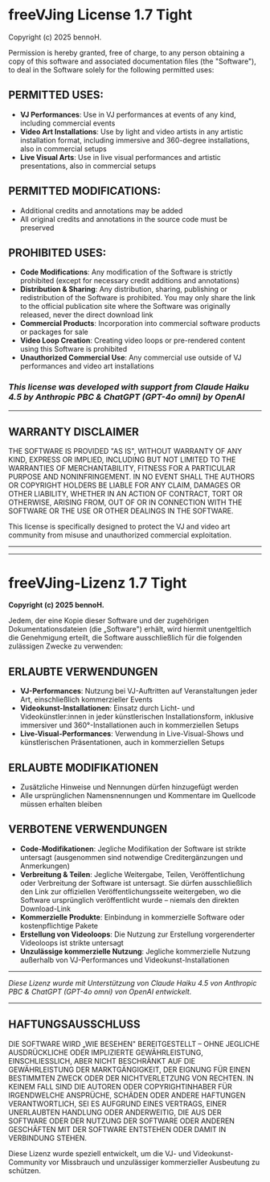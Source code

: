# freeVJing License 1.7 Tight
Copyright (c) 2025 bennoH.

Permission is hereby granted, free of charge, to any person obtaining a copy of this software and associated documentation files (the "Software"), to deal in the Software solely for the following permitted uses:

## PERMITTED USES:
- **VJ Performances**: Use in VJ performances at events of any kind, including commercial events  
- **Video Art Installations**: Use by light and video artists in any artistic installation format, including immersive and 360-degree installations, also in commercial setups
- **Live Visual Arts**: Use in live visual performances and artistic presentations, also in commercial setups

## PERMITTED MODIFICATIONS:
- Additional credits and annotations may be added  
- All original credits and annotations in the source code must be preserved

## PROHIBITED USES:
- **Code Modifications**: Any modification of the Software is strictly prohibited (except for necessary credit additions and annotations)
- **Distribution & Sharing**: Any distribution, sharing, publishing or redistribution of the Software is prohibited. You may only share the link to the official publication site where the Software was originally released, never the direct download link
- **Commercial Products**: Incorporation into commercial software products or packages for sale  
- **Video Loop Creation**: Creating video loops or pre-rendered content using this Software is prohibited
- **Unauthorized Commercial Use**: Any commercial use outside of VJ performances and video art installations

### _This license was developed with support from Claude Haiku 4.5 by Anthropic PBC & ChatGPT (GPT-4o omni) by OpenAI_

---

## WARRANTY DISCLAIMER
THE SOFTWARE IS PROVIDED "AS IS", WITHOUT WARRANTY OF ANY KIND, EXPRESS OR IMPLIED, INCLUDING BUT NOT LIMITED TO THE WARRANTIES OF MERCHANTABILITY, FITNESS FOR A PARTICULAR PURPOSE AND NONINFRINGEMENT. IN NO EVENT SHALL THE AUTHORS OR COPYRIGHT HOLDERS BE LIABLE FOR ANY CLAIM, DAMAGES OR OTHER LIABILITY, WHETHER IN AN ACTION OF CONTRACT, TORT OR OTHERWISE, ARISING FROM, OUT OF OR IN CONNECTION WITH THE SOFTWARE OR THE USE OR OTHER DEALINGS IN THE SOFTWARE.

This license is specifically designed to protect the VJ and video art community from misuse and unauthorized commercial exploitation.

---

---

# freeVJing-Lizenz 1.7 Tight
**Copyright (c) 2025 bennoH.**

Jedem, der eine Kopie dieser Software und der zugehörigen Dokumentationsdateien (die „Software") erhält, wird hiermit unentgeltlich die Genehmigung erteilt, die Software ausschließlich für die folgenden zulässigen Zwecke zu verwenden:

## ERLAUBTE VERWENDUNGEN
- **VJ-Performances**: Nutzung bei VJ-Auftritten auf Veranstaltungen jeder Art, einschließlich kommerzieller Events  
- **Videokunst-Installationen**: Einsatz durch Licht- und Videokünstler:innen in jeder künstlerischen Installationsform, inklusive immersiver und 360°-Installationen auch in kommerziellen Setups
- **Live-Visual-Performances**: Verwendung in Live-Visual-Shows und künstlerischen Präsentationen, auch in kommerziellen Setups

## ERLAUBTE MODIFIKATIONEN
- Zusätzliche Hinweise und Nennungen dürfen hinzugefügt werden  
- Alle ursprünglichen Namensnennungen und Kommentare im Quellcode müssen erhalten bleiben

## VERBOTENE VERWENDUNGEN
- **Code-Modifikationen**: Jegliche Modifikation der Software ist strikte untersagt (ausgenommen sind notwendige Creditergänzungen und Anmerkungen)
- **Verbreitung & Teilen**: Jegliche Weitergabe, Teilen, Veröffentlichung oder Verbreitung der Software ist untersagt. Sie dürfen ausschließlich den Link zur offiziellen Veröffentlichungsseite weitergeben, wo die Software ursprünglich veröffentlicht wurde – niemals den direkten Download-Link
- **Kommerzielle Produkte**: Einbindung in kommerzielle Software oder kostenpflichtige Pakete  
- **Erstellung von Videoloops**: Die Nutzung zur Erstellung vorgerenderter Videoloops ist strikte untersagt
- **Unzulässige kommerzielle Nutzung**: Jegliche kommerzielle Nutzung außerhalb von VJ-Performances und Videokunst-Installationen

---

_Diese Lizenz wurde mit Unterstützung von Claude Haiku 4.5 von Anthropic PBC & ChatGPT (GPT-4o omni) von OpenAI entwickelt._

---

## HAFTUNGSAUSSCHLUSS
DIE SOFTWARE WIRD „WIE BESEHEN" BEREITGESTELLT – OHNE JEGLICHE AUSDRÜCKLICHE ODER IMPLIZIERTE GEWÄHRLEISTUNG, EINSCHLIESSLICH, ABER NICHT BESCHRÄNKT AUF DIE GEWÄHRLEISTUNG DER MARKTGÄNGIGKEIT, DER EIGNUNG FÜR EINEN BESTIMMTEN ZWECK ODER DER NICHTVERLETZUNG VON RECHTEN. IN KEINEM FALL SIND DIE AUTOREN ODER COPYRIGHTINHABER FÜR IRGENDWELCHE ANSPRÜCHE, SCHÄDEN ODER ANDERE HAFTUNGEN VERANTWORTLICH, SEI ES AUFGRUND EINES VERTRAGS, EINER UNERLAUBTEN HANDLUNG ODER ANDERWEITIG, DIE AUS DER SOFTWARE ODER DER NUTZUNG DER SOFTWARE ODER ANDEREN GESCHÄFTEN MIT DER SOFTWARE ENTSTEHEN ODER DAMIT IN VERBINDUNG STEHEN.

Diese Lizenz wurde speziell entwickelt, um die VJ- und Videokunst-Community vor Missbrauch und unzulässiger kommerzieller Ausbeutung zu schützen.

